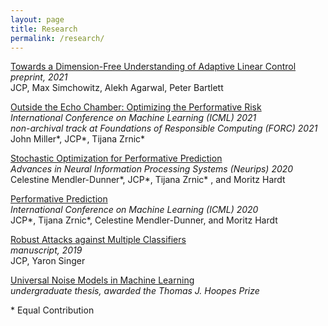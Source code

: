 ```yaml
---
layout: page
title: Research
permalink: /research/
---
```


[Towards a Dimension-Free Understanding of Adaptive Linear Control](https://arxiv.org/pdf/2103.10620.pdf)   
*preprint, 2021*             
JCP, Max Simchowitz, Alekh Agarwal, Peter Bartlett   
    
[Outside the Echo Chamber: Optimizing the Performative Risk](https://arxiv.org/pdf/2102.08570.pdf)        
*International Conference on Machine Learning (ICML) 2021*    
*non-archival track at Foundations of Responsible Computing (FORC) 2021*        
John Miller\*, JCP\*, Tijana Zrnic\*    

[Stochastic Optimization for Performative Prediction](https://arxiv.org/pdf/2006.06887.pdf)         
*Advances in Neural Information Processing Systems (Neurips) 2020*    
Celestine Mendler-Dunner\*, JCP\*, Tijana Zrnic\* , and Moritz Hardt 

[Performative Prediction](https://arxiv.org/pdf/2002.06673.pdf)    
*International Conference on Machine Learning (ICML) 2020*     
JCP\*, Tijana Zrnic\*, Celestine Mendler-Dunner, and Moritz Hardt 

[Robust Attacks against Multiple Classifiers](https://arxiv.org/pdf/1906.02816.pdf)             
*manuscript, 2019*                       
JCP, Yaron Singer 

[Universal Noise Models in Machine Learning](/pdfs/thesis_jcp.pdf)                  
*undergraduate thesis, awarded the Thomas J. Hoopes Prize*     

\* Equal Contribution
   
